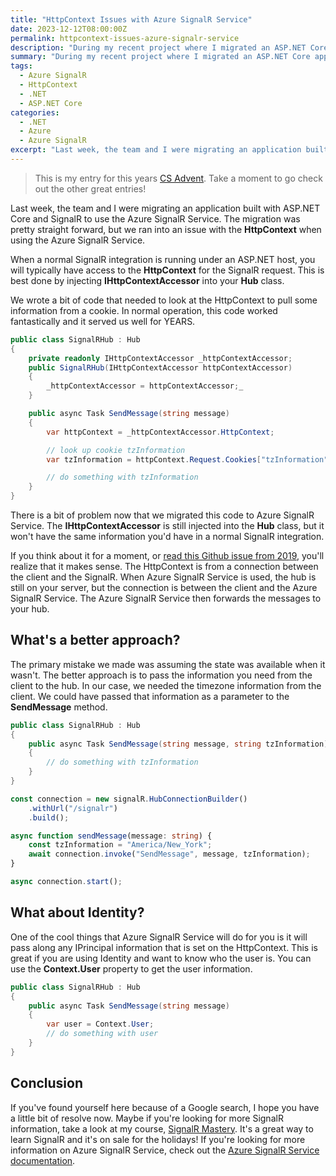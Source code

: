 ```yaml
---
title: "HttpContext Issues with Azure SignalR Service"
date: 2023-12-12T08:00:00Z
permalink: httpcontext-issues-azure-signalr-service
description: "During my recent project where I migrated an ASP.NET Core application to Azure SignalR Service, I encountered a notable issue with HttpContext and how it differs from standard SignalR setups."
summary: "During my recent project where I migrated an ASP.NET Core application to Azure SignalR Service, I encountered a notable issue with HttpContext. In standard ASP.NET SignalR setups, I could easily access HttpContext via IHttpContextAccessor in my Hub class. This approach had been working flawlessly for me for years. However, after the migration to Azure SignalR Service, I noticed that IHttpContextAccessor didn't provide the same level of information. This change is understandable, considering the connection in Azure SignalR Service is between the client and Azure, rather than directly to my server's hub. To adapt, I shifted my strategy to directly pass essential data, such as timezone information, from the client to the hub. This method of passing parameters directly turned out to be a more efficient solution. Additionally, I appreciated how Azure SignalR Service manages IPrincipal information from HttpContext, which is useful for identity management using the Context.User property. This experience was a valuable addition to my ongoing journey of mastering evolving technologies in the .NET and Azure ecosystems."
tags:
  - Azure SignalR
  - HttpContext
  - .NET
  - ASP.NET Core
categories:
  - .NET
  - Azure
  - Azure SignalR
excerpt: "Last week, the team and I were migrating an application built with ASP.NET Core and SignalR to use the Azure SignalR Service. We ran into an issue with the HttpContext when using Azure SignalR Service. Unlike in a normal SignalR integration, where you can access HttpContext via IHttpContextAccessor in the Hub class, with Azure SignalR Service the connection changes, affecting the available HttpContext data. This required a shift in our approach, leading us to directly pass the necessary information from the client to the hub."
---
```


> This is my entry for this years [CS Advent](https://www.csadvent.christmas/).  Take a moment to go check out the other great entries!

Last week, the team and I were migrating an application built with ASP.NET Core and SignalR to use the Azure SignalR Service.  The migration was pretty straight forward, but we ran into an issue with the **HttpContext** when using the Azure SignalR Service.

When a normal SignalR integration is running under an ASP.NET host, you will typically have access to the **HttpContext** for the SignalR request.  This is best done by injecting **IHttpContextAccessor** into your **Hub** class.

We wrote a bit of code that needed to look at the HttpContext to pull some information from a cookie. In normal operation, this code worked fantastically and it served us well for YEARS.

```csharp
public class SignalRHub : Hub
{
    private readonly IHttpContextAccessor _httpContextAccessor;
    public SignalRHub(IHttpContextAccessor httpContextAccessor)
    {
        _httpContextAccessor = httpContextAccessor;_
    }

    public async Task SendMessage(string message)
    {
        var httpContext = _httpContextAccessor.HttpContext;

        // look up cookie tzInformation
        var tzInformation = httpContext.Request.Cookies["tzInformation"];

        // do something with tzInformation
    }
}
```

There is a bit of problem now that we migrated this code to Azure SignalR Service. The **IHttpContextAccessor** is still injected into the **Hub** class, but it won't have the same information you'd have in a normal SignalR integration.

If you think about it for a moment, or [read this Github issue from 2019](https://github.com/dotnet/aspnetcore/issues/12535), you'll realize that it makes sense.  The HttpContext is from a connection between the client and the SignalR. When Azure SignalR Service is used, the hub is still on your server, but the connection is between the client and the Azure SignalR Service.  The Azure SignalR Service then forwards the messages to your hub.  


## What's a better approach?  

The primary mistake we made was assuming the state was available when it wasn't.  The better approach is to pass the information you need from the client to the hub.  In our case, we needed the timezone information from the client.  We could have passed that information as a parameter to the **SendMessage** method.

```csharp
public class SignalRHub : Hub
{
    public async Task SendMessage(string message, string tzInformation)
    {
        // do something with tzInformation
    }
}
```

```typescript
const connection = new signalR.HubConnectionBuilder()
    .withUrl("/signalr")
    .build();

async function sendMessage(message: string) {
    const tzInformation = "America/New_York";
    await connection.invoke("SendMessage", message, tzInformation);
}

async connection.start();
```

## What about Identity?  

One of the cool things that Azure SignalR Service will do for you is it will pass along any IPrincipal information that is set on the HttpContext.  This is great if you are using Identity and want to know who the user is.  You can use the **Context.User** property to get the user information.

```csharp
public class SignalRHub : Hub
{
    public async Task SendMessage(string message)
    {
        var user = Context.User;
        // do something with user
    }
}
```

## Conclusion

If you've found yourself here because of a Google search, I hope you have a little bit of resolve now.  Maybe if you're looking for more SignalR information, take a look at my course, [SignalR Mastery](https://signalrmastery.com).  It's a great way to learn SignalR and it's on sale for the holidays!  If you're looking for more information on Azure SignalR Service, check out the [Azure SignalR Service documentation](https://docs.microsoft.com/en-us/azure/azure-signalr/).  